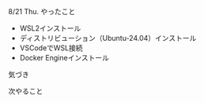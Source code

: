 8/21 Thu.
やったこと
- WSL2インストール
- ディストリビューション（Ubuntu-24.04）インストール
- VSCodeでWSL接続
- Docker Engineインストール

気づき

次やること
